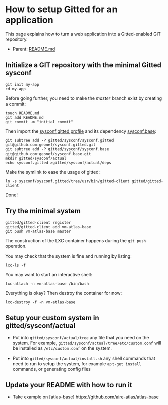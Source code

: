 # How to setup Gitted for an application

This page explains how to turn a web application into a Gitted-enabled
GIT repository.

* Parent: [README.md](../README.md)


## Initialize a GIT repository with the minimal Gitted sysconf

```
git init my-app
cd my-app
```

Before going further, you need to make the *master* branch exist by
creating a commit:
```
touch README.md
git add README.md
git commit -m "initial commit"
```

Then import the
[sysconf.gitted profile](https://github.com/geonef/sysconf.gitted) and
its dependency [sysconf.base](https://github.com/geonef/sysconf.base):

```
git subtree add -P gitted/sysconf/sysconf.gitted git@github.com:geonef/sysconf.gitted.git
git subtree add -P gitted/sysconf/sysconf.base git@github.com:geonef/sysconf.base.git
mkdir gitted/sysconf/actual
echo sysconf.gitted >gitted/sysconf/actual/deps
```

Make the symlink to ease the usage of gitted:
```
ln -s sysconf/sysconf.gitted/tree/usr/bin/gitted-client gitted/gitted-client
```

Done!


## Try the minimal system

```
gitted/gitted-client register
gitted/gitted-client add vm-atlas-base
git push vm-atlas-base master
```

The construction of the LXC container happens during the ```git
push``` operation.

You may check that the system is fine and running by listing:
```
lxc-ls -f
```

You may want to start an interactive shell:
```
lxc-attach -n vm-atlas-base /bin/bash
```

Everything is okay? Then destroy the container for now:
```
lxc-destroy -f -n vm-atlas-base
```

## Setup your custom system in gitted/sysconf/actual

* Put into ```gitted/sysconf/actual/tree``` any file that you need on
  the system. For example,
  ```gitted/sysconf/actual/tree/etc/custom.conf``` will be installed
  as ```/etc/custom.conf``` on the system.
  
* Put into ```gitted/sysconf/actual/install.sh``` any shell commands
  that need to run to setup the system, for example ```apt-get
  install``` commands, or generating config files

## Update your README with how to run it

* Take example on [atlas-base]  https://github.com/aire-atlas/atlas-base

